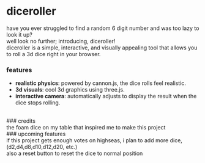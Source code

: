 # diceroller
have you ever struggled to find a random 6 digit number and was too lazy to look it up?
<br/>
well look no further; introducing, diceroller!
<br/>
diceroller is a simple, interactive, and visually appealing tool that allows you to roll a 3d dice right in your browser.
<br/>
### features
- **realistic physics**: powered by cannon.js, the dice rolls feel realistic.
- **3d visuals**: cool 3d graphics using three.js.
- **interactive camera**: automatically adjusts to display the result when the dice stops rolling.
<br/>
### credits
<br/>
the foam dice on my table that inspired me to make this project
<br/>
### upcoming features
<br/>
if this project gets enough votes on highseas, i plan to add more dice, (d2,d4,d8,d10,d12,d20, etc.)
<br/>
also a reset button to reset the dice to normal position
